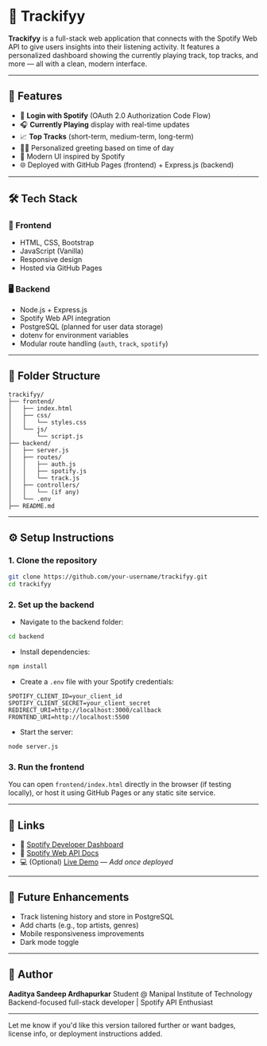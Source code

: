 # 🎵 Trackifyy

**Trackifyy** is a full-stack web application that connects with the Spotify Web API to give users insights into their listening activity. It features a personalized dashboard showing the currently playing track, top tracks, and more — all with a clean, modern interface.

---

## 🚀 Features

* 🔐 **Login with Spotify** (OAuth 2.0 Authorization Code Flow)
* 🎧 **Currently Playing** display with real-time updates
* 📈 **Top Tracks** (short-term, medium-term, long-term)
* 🧑‍💻 Personalized greeting based on time of day
* 🎨 Modern UI inspired by Spotify
* 🌐 Deployed with GitHub Pages (frontend) + Express.js (backend)

---

## 🛠️ Tech Stack

### 🧩 Frontend

* HTML, CSS, Bootstrap
* JavaScript (Vanilla)
* Responsive design
* Hosted via GitHub Pages

### 🖥️ Backend

* Node.js + Express.js
* Spotify Web API integration
* PostgreSQL (planned for user data storage)
* dotenv for environment variables
* Modular route handling (`auth`, `track`, `spotify`)

---

## 📁 Folder Structure

```
trackifyy/
├── frontend/
│   ├── index.html
│   ├── css/
│   │   └── styles.css
│   └── js/
│       └── script.js
├── backend/
│   ├── server.js
│   ├── routes/
│   │   ├── auth.js
│   │   ├── spotify.js
│   │   └── track.js
│   ├── controllers/
│   │   └── (if any)
│   └── .env
├── README.md
```

---

## ⚙️ Setup Instructions

### 1. Clone the repository

```bash
git clone https://github.com/your-username/trackifyy.git
cd trackifyy
```

### 2. Set up the backend

* Navigate to the backend folder:

```bash
cd backend
```

* Install dependencies:

```bash
npm install
```

* Create a `.env` file with your Spotify credentials:

```
SPOTIFY_CLIENT_ID=your_client_id
SPOTIFY_CLIENT_SECRET=your_client_secret
REDIRECT_URI=http://localhost:3000/callback
FRONTEND_URI=http://localhost:5500
```

* Start the server:

```bash
node server.js
```

### 3. Run the frontend

You can open `frontend/index.html` directly in the browser (if testing locally), or host it using GitHub Pages or any static site service.

---

## 🔗 Links

* 🔑 [Spotify Developer Dashboard](https://developer.spotify.com/dashboard/)
* 📄 [Spotify Web API Docs](https://developer.spotify.com/documentation/web-api/)
* 💻 (Optional) [Live Demo](#) — *Add once deployed*

---

## 📌 Future Enhancements

* Track listening history and store in PostgreSQL
* Add charts (e.g., top artists, genres)
* Mobile responsiveness improvements
* Dark mode toggle

---

## 🙌 Author

**Aaditya Sandeep Ardhapurkar**
Student @ Manipal Institute of Technology
Backend-focused full-stack developer | Spotify API Enthusiast

---

Let me know if you'd like this version tailored further or want badges, license info, or deployment instructions added.
